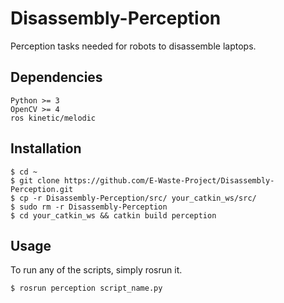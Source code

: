 # Disassembly-Perception
Perception tasks needed for robots to disassemble laptops.

## Dependencies
```
Python >= 3
OpenCV >= 4
ros kinetic/melodic
```

## Installation
```
$ cd ~
$ git clone https://github.com/E-Waste-Project/Disassembly-Perception.git
$ cp -r Disassembly-Perception/src/ your_catkin_ws/src/
$ sudo rm -r Disassembly-Perception
$ cd your_catkin_ws && catkin build perception
```

## Usage
To run any of the scripts, simply rosrun it.
```
$ rosrun perception script_name.py
```

